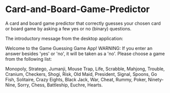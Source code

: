 # Card-and-Board-Game-Predictor
A card and board game predictor that correctly guesses your chosen card or board game by asking a few yes or no (binary) questions.

The introductory message from the desktop application:

Welcome to the Game Guessing Game App! WARNING: If you enter
an answer besides 'yes' or 'no', it will be taken as a 'no'.
Please choose a game from the following list: 

Monopoly, Stratego, Jumanji, Mouse Trap, Life, 
Scrabble, Mahjong, Trouble, Cranium, Checkers, 
Shogi, Risk, Old Maid, President, Signal, 
Spoons, Go Fish, Solitaire, Crazy Eights, Black Jack, 
War, Cheat, Rummy, Poker, Ninety-Nine, 
Sorry, Chess, Battleship, Euchre, Hearts.
